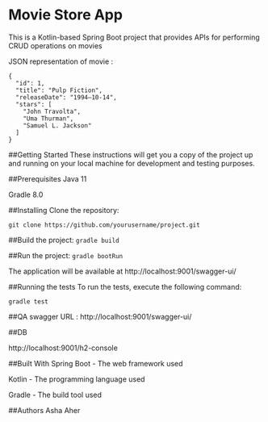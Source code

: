 # Movie Store App

This is a Kotlin-based Spring Boot project that provides APIs for performing CRUD operations on movies

JSON representation of movie :
````
{
  "id": 1,
  "title": "Pulp Fiction",
  "releaseDate": "1994–10-14",
  "stars": [
    "John Travolta",
    "Uma Thurman",
    "Samuel L. Jackson"
  ]
}
````
##Getting Started
These instructions will get you a copy of the project up and running on your local machine for development and testing purposes.

##Prerequisites
Java 11 

Gradle 8.0 

##Installing
Clone the repository: 

```git clone https://github.com/yourusername/project.git```

##Build the project:
```gradle build```

##Run the project:
```gradle bootRun```

The application will be available at http://localhost:9001/swagger-ui/

##Running the tests
To run the tests, execute the following command:

```gradle test```

##QA
swagger URL : http://localhost:9001/swagger-ui/

##DB

http://localhost:9001/h2-console


##Built With
Spring Boot - The web framework used

Kotlin - The programming language used 

Gradle - The build tool used

##Authors
Asha Aher
